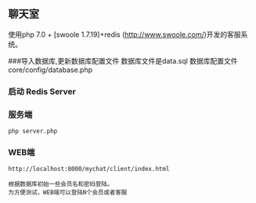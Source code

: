 ## 聊天室

使用php 7.0 + [swoole 1.7.19]+redis (http://www.swoole.com/)开发的客服系统。

###导入数据库,更新数据库配置文件
	数据库文件是data.sql
	数据库配置文件 core/config/database.php
	
### 启动 Redis Server

### 服务端
```
php server.php

```

### WEB端
```
http://localhost:8000/mychat/client/index.html

根据数据库初始一些会员名和密码登陆。
为方便测试，WEB端可以登陆N个会员或者客服
```
